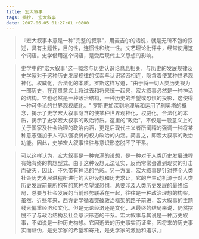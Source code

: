 ```yaml
---
title: 宏大叙事
tags: 摘抄， 宏大叙事
date: 2007-06-05 01:27:01 +0800
---
```



> 『宏大叙事本意是一种"完整的叙事"，用麦吉尔的话说，就是无所不包的叙述，具有主题性，目的性，连惯性和统一性。文艺理论批评中，经常使用这个词语。史学借用这个词语，是受后现代主义思想的影响。

> 史学中的"宏大叙事"这一概念与历史认识论息息相关，与历史的发展规律及史学家对于这种历史发展规律的探索与认识紧密相连，隐含着使某种世界观神化，权威化，合法化的本质。罗斯这样写道，"由于将一切人类历史视为一部历史，在连贯意义上将过去和将来统一起来，宏大叙事必然是一种神话的结构。它也必然是一种政治结构，一种历史的希望或恐惧的投影，这使得一种可争论的世界观权威化。" 罗斯更加深刻地理解和运用了利奥塔的概念，揭示了史学宏大叙事隐含的使某种世界观神化，权威化，合法化的本质，揭示了史学宏大叙事的政治特质。这里的"政治"，不仅是一般意义上的关于国家及社会治理的政治内涵，更是后现代主义者所阐释的强调一种将某种意志强加于人的以强凌弱的权力政治的内涵。简言之，即宏大叙事的政治功能。因此，史学宏大叙事往往与意识形态脱不了干系。

> 可以这样认为，宏大叙事是一种完满的设想，是一种对于人类历史发展进程有始有终的构想型式。由于这种设想无法证实，反而常常会遭到现实的打击而破灭，因此，不免带有神话的色彩。另一方面，宏大叙事是针对整个人类社会历史发展进程所进行的大胆设想和历史求证，它的产生动机源于对人类历史发展前景所抱有的某种希望或恐惧，总要涉及人类历史发展的最终结局，总要与社会发展的当前形势联系在一起，往往是一种政治理想的构架。虽然，近些年来，西方史学循着突破政治框架的路子前进，宏大叙事的主题线索偏重经济和文化。但是无论经济还是文化，从最终的结局来说，仍然摆脱不了与政治结构及社会意识形态的干系。宏大叙事与其说是一种历史叙事，不如说是一种历史构想。它因逝去的历史事实而证实，因将来的历史事实而证伪，是史学家的希望和寄托，是史学家的激励和追求。』

